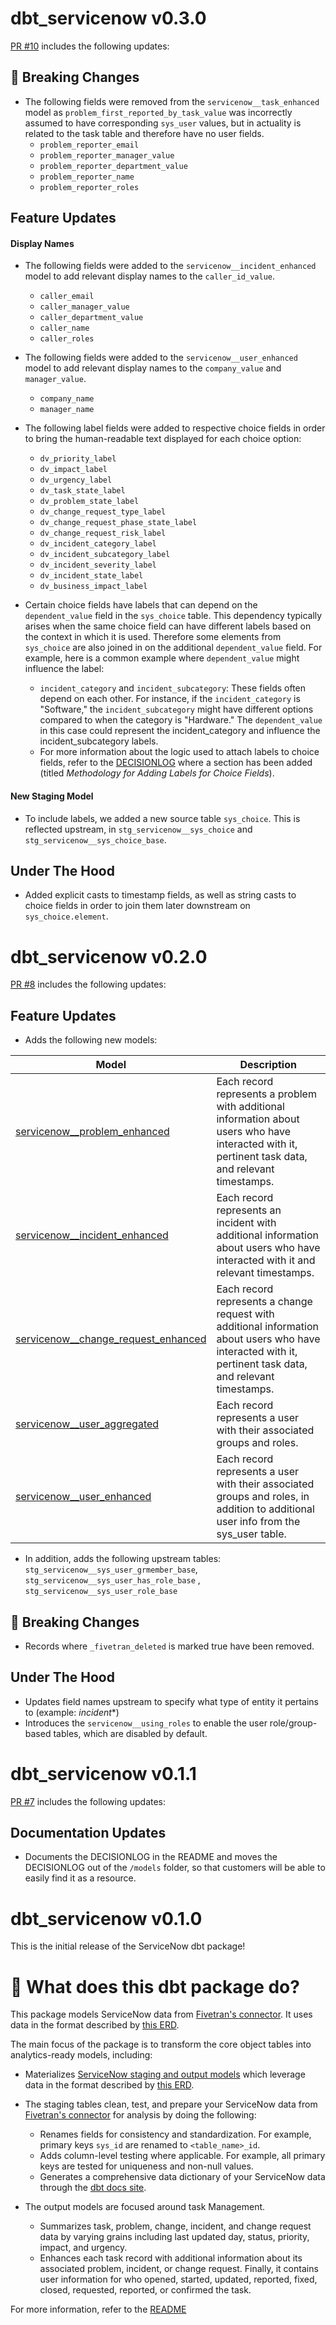 # dbt_servicenow v0.3.0
[PR #10](https://github.com/fivetran/dbt_servicenow/pull/10) includes the following updates:

## 🚨 Breaking Changes
-  The following fields were removed from the `servicenow__task_enhanced` model as `problem_first_reported_by_task_value` was incorrectly assumed to have corresponding `sys_user` values, but in actuality is related to the task table and therefore have no user fields.
    - `problem_reporter_email`
    - `problem_reporter_manager_value`
    - `problem_reporter_department_value`
    - `problem_reporter_name`
    - `problem_reporter_roles`

## Feature Updates
#### Display Names
- The following fields were added to the `servicenow__incident_enhanced` model to add relevant display names to the `caller_id_value`.
  - `caller_email` 
  - `caller_manager_value`
  - `caller_department_value`
  - `caller_name`
  - `caller_roles`
- The following fields were added to the `servicenow__user_enhanced` model to add relevant display names to the `company_value` and `manager_value`. 
  - `company_name`
  - `manager_name`
- The following label fields were added to respective choice fields in order to bring the human-readable text displayed for each choice option:
  - `dv_priority_label`
  - `dv_impact_label`
  - `dv_urgency_label`
  - `dv_task_state_label`
  - `dv_problem_state_label`
  - `dv_change_request_type_label`
  - `dv_change_request_phase_state_label`
  - `dv_change_request_risk_label`
  - `dv_incident_category_label`
  - `dv_incident_subcategory_label`
  - `dv_incident_severity_label`
  - `dv_incident_state_label`
  - `dv_business_impact_label`

- Certain choice fields have labels that can depend on the `dependent_value` field in the `sys_choice` table. This dependency typically arises when the same choice field can have different labels based on the context in which it is used. Therefore some elements from `sys_choice` are also joined in on the additional `dependent_value` field. For example, here is a common example where `dependent_value` might influence the label:
    - `incident_category` and `incident_subcategory`: These fields often depend on each other. For instance, if the `incident_category` is "Software," the `incident_subcategory` might have different options compared to when the category is "Hardware." The `dependent_value` in this case could represent the incident_category and influence the incident_subcategory labels.
    - For more information about the logic used to attach labels to choice fields, refer to the [DECISIONLOG](https://github.com/fivetran/dbt_servicenow/blob/main/DECISIONLOG.md#methodology-for-adding-label-for-choice-fields) where a section has been added (titled *Methodology for Adding Labels for Choice Fields*).

#### New Staging Model
- To include labels, we added a new source table `sys_choice`. This is reflected upstream, in `stg_servicenow__sys_choice` and `stg_servicenow__sys_choice_base`. 

## Under The Hood
- Added explicit casts to timestamp fields, as well as string casts to choice fields in order to join them later downstream on `sys_choice.element`.

# dbt_servicenow v0.2.0
[PR #8](https://github.com/fivetran/dbt_servicenow/pull/8) includes the following updates:

## Feature Updates
- Adds the following new models:


| **Model**                 | **Description**                                                                                                    |
| ------------------------- | ------------------------------------------------------------------------------------------------------------------ |
| [servicenow__problem_enhanced](https://fivetran.github.io/dbt_servicenow/#!/model/model.servicenow.servicenow__problem_enhanced)  | Each record represents a problem with additional information about users who have interacted with it, pertinent task data, and relevant timestamps.    |
| [servicenow__incident_enhanced](https://fivetran.github.io/dbt_servicenow/#!/model/model.servicenow.servicenow__incident_enhanced)  | Each record represents an incident with additional information about users who have interacted with it and relevant timestamps.    |
| [servicenow__change_request_enhanced](https://fivetran.github.io/dbt_servicenow/#!/model/model.servicenow.servicenow__change_request_enhanced)  | Each record represents a change request with additional information about users who have interacted with it, pertinent task data, and relevant timestamps.    |
| [servicenow__user_aggregated](https://fivetran.github.io/dbt_servicenow/#!/model/model.servicenow.servicenow__user_aggregated)  | Each record represents a user with their associated groups and roles.    |
| [servicenow__user_enhanced](https://fivetran.github.io/dbt_servicenow/#!/model/model.servicenow.servicenow__user_enhanced)  | Each record represents a user with their associated groups and roles, in addition to additional user info from the sys_user table.    |

- In addition, adds the following upstream tables: `stg_servicenow__sys_user_grmember_base`, `stg_servicenow__sys_user_has_role_base` , `stg_servicenow__sys_user_role_base`

## 🚨 Breaking Changes
- Records where `_fivetran_deleted` is marked true have been removed.

## Under The Hood
- Updates field names upstream to specify what type of entity it pertains to (example: _incident_*)
- Introduces the `servicenow__using_roles` to enable the user role/group-based tables, which are disabled by default.

# dbt_servicenow v0.1.1
[PR #7](https://github.com/fivetran/dbt_servicenow/pull/7) includes the following updates:

## Documentation Updates 
- Documents the DECISIONLOG in the README and moves the DECISIONLOG out of the `/models` folder, so that customers will be able to easily find it as a resource.

# dbt_servicenow v0.1.0
This is the initial release of the ServiceNow dbt package!

# 📣 What does this dbt package do?
This package models ServiceNow data from [Fivetran's connector](https://fivetran.com/docs/applications/servicenow). It uses data in the format described by [this ERD](https://fivetran.com/docs/applications/servicenow#schemainformation).

The main focus of the package is to transform the core object tables into analytics-ready models, including:
<!--section="servicenow_model"-->
  - Materializes [ServiceNow staging and output models](https://fivetran.github.io/dbt_servicenow/#!/overview/servicenow_source/models/?g_v=1) which leverage data in the format described by [this ERD](https://fivetran.com/docs/applications/servicenow/#schemainformation). 
  - The staging tables clean, test, and prepare your ServiceNow data from [Fivetran's connector](https://fivetran.com/docs/applications/servicenow) for analysis by doing the following:
    - Renames fields for consistency and standardization. For example, primary keys `sys_id` are renamed to `<table_name>_id`.
    - Adds column-level testing where applicable. For example, all primary keys are tested for uniqueness and non-null values.
    - Generates a comprehensive data dictionary of your ServiceNow data through the [dbt docs site](https://fivetran.github.io/dbt_servicenow/).

  - The output models are focused around task Management. 
    - Summarizes task, problem, change, incident, and change request data by varying grains including last updated day, status, priority, impact, and urgency.
    - Enhances each task record with additional information about its associated problem, incident, or change request. Finally, it contains user information for who opened, started, updated, reported, fixed, closed, requested, reported, or confirmed the task.
  
For more information, refer to the [README](./README.md)
